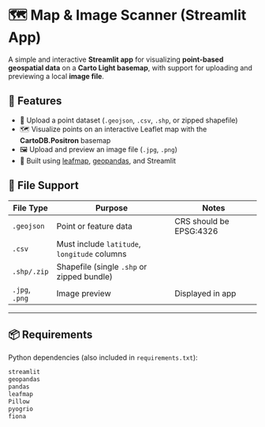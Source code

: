 # 🗺️ Map & Image Scanner (Streamlit App)

A simple and interactive **Streamlit app** for visualizing **point-based geospatial data** on a **Carto Light basemap**, with support for uploading and previewing a local **image file**.

## 🚀 Features

- 📍 Upload a point dataset (`.geojson`, `.csv`, `.shp`, or zipped shapefile)
- 🗺️ Visualize points on an interactive Leaflet map with the **CartoDB.Positron** basemap
- 🖼️ Upload and preview an image file (`.jpg`, `.png`)
- 🧭 Built using [leafmap](https://leafmap.org), [geopandas](https://geopandas.org), and Streamlit

## 📂 File Support

| File Type | Purpose              | Notes |
|-----------|----------------------|-------|
| `.geojson` | Point or feature data | CRS should be EPSG:4326 |
| `.csv`     | Must include `latitude`, `longitude` columns |
| `.shp/.zip`| Shapefile (single `.shp` or zipped bundle) |
| `.jpg`, `.png` | Image preview         | Displayed in app |

---

## 📦 Requirements

Python dependencies (also included in `requirements.txt`):

```bash
streamlit
geopandas
pandas
leafmap
Pillow
pyogrio
fiona
